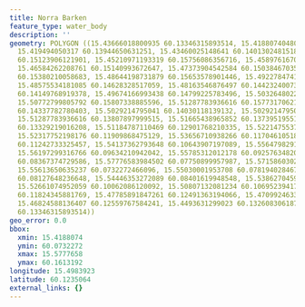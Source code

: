 ```yaml
---
title: Norra Barken
feature_type: water_body
description: ''
geometry: POLYGON ((15.43666018800935 60.13346315893514, 15.41880740480905 60.13568567213814,
  15.419494050317 60.13944650631251, 15.43460025148641 60.14013024815186, 15.43597354250141
  60.15123906121901, 15.45210971193319 60.15756086356716, 15.45897616700995 60.16131919677294,
  15.46584262208761 60.15140993672647, 15.47373904542584 60.15038467035949, 15.47579898194968
  60.15380210058683, 15.48644198731879 60.15653578901446, 15.49227847413498 60.15465640264082,
  15.48575534181085 60.14628328517059, 15.48163546876497 60.14423240073423, 15.49365176514998
  60.14149768919378, 15.49674166993438 60.14799225783496, 15.50326480225762 60.14577057605209,
  15.50772799805792 60.15807338885596, 15.51287783936616 60.15773170621837, 15.5060113842885
  60.14337782780403, 15.5029214795041 60.14030118139132, 15.5029214795041 60.13483087713529,
  15.51287783936616 60.13807897999515, 15.51665438965852 60.13739519551675, 15.5060113842885
  60.13329219016208, 15.51184787110469 60.12901768210335, 15.52214755372029 60.12679471846095,
  15.52317752198176 60.11909868475129, 15.53656710938266 60.11704610518546, 15.54000033692059
  60.11242733325457, 15.54137362793648 60.10643907197089, 15.55647982910589 60.09925172108503,
  15.56197299316766 60.09634210942042, 15.55785312012178 60.09257634820518, 15.57330264404472
  60.08367374729586, 15.57776583984502 60.07750899957987, 15.57158603027621 60.07374108631818,
  15.55613650635237 60.0732272466096, 15.55030001953708 60.07819402846781, 15.55819644287531
  60.08127648236648, 15.54446353272089 60.08401619948548, 15.53862704590559 60.09326106407035,
  15.52661074952059 60.10062086120092, 15.50807132081234 60.10695239417424, 15.4850686963038
  60.11824345881769, 15.47785891847261 60.12491363194066, 15.47099246339496 60.12679471846095,
  15.46824588136407 60.12559767584241, 15.4493631299023 60.13260830618708, 15.43666018800935
  60.13346315893514))
geo_error: 0.0
bbox:
  xmin: 15.4188074
  ymin: 60.0732272
  xmax: 15.5777658
  ymax: 60.1613192
longitude: 15.4983923
latitude: 60.1235064
external_links: {}
---
```

